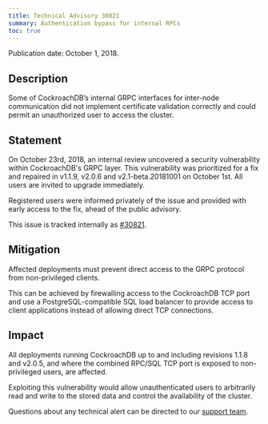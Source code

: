 ```yaml
---
title: Technical Advisory 30821
summary: Authentication bypass for internal RPCs
toc: true
---
```


Publication date: October 1, 2018.

## Description

Some of CockroachDB’s internal GRPC interfaces for inter-node
communication did not implement certificate validation correctly and
could permit an unauthorized user to access the cluster.

## Statement

On October 23rd, 2018, an internal review uncovered a security
vulnerability within CockroachDB's GRPC layer. This vulnerability was
prioritized for a fix and repaired in v1.1.9, v2.0.6 and
v2.1-beta.20181001 on October 1st. All users are invited to upgrade
immediately.

Registered users were informed privately of the issue and provided
with early access to the fix, ahead of the public advisory.

This issue is tracked internally as [#30821](https://github.com/cockroachdb/cockroach/issues/30821).

## Mitigation

Affected deployments must prevent direct access to the GRPC protocol
from non-privileged clients.

This can be achieved by firewalling access to the CockroachDB TCP port
and use a PostgreSQL-compatible SQL load balancer to provide access
to client applications instead of allowing direct TCP connections.

## Impact

All deployments running CockroachDB up to and including revisions
1.1.8 and v2.0.5, and where the combined RPC/SQL TCP port is exposed to
non-privileged users, are affected.

Exploiting this vulnerability would allow unauthenticated users to
arbitrarily read and write to the stored data and control the
availability of the cluster.

Questions about any technical alert can be directed to our [support
team](https://support.cockroachlabs.com/).
